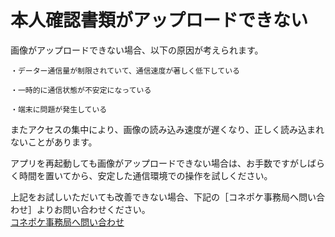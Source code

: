 # 本人確認書類がアップロードできない

画像がアップロードできない場合、以下の原因が考えられます。

    ・データー通信量が制限されていて、通信速度が著しく低下している

    ・一時的に通信状態が不安定になっている

    ・端末に問題が発生している

またアクセスの集中により、画像の読み込み速度が遅くなり、正しく読み込まれないことがあります。  

アプリを再起動しても画像がアップロードできない場合は、お手数ですがしばらく時間を置いてから、安定した通信環境での操作を試しください。

上記をお試しいただいても改善できない場合、下記の［コネポケ事務局へ問い合わせ］よりお問い合わせください。  
[コネポケ事務局へ問い合わせ](support@conepoke.com)